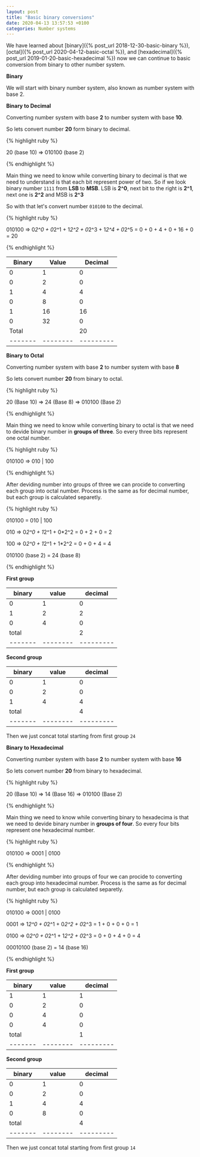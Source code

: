 ```yaml
---
layout: post
title: "Basic binary conversions"
date: 2020-04-13 13:57:53 +0100
categories: Number systems
---
```

We have learned about [binary]({% post_url 2018-12-30-basic-binary %}), [octal]({% post_url 2020-04-12-basic-octal %}), and [hexadecimal]({% post_url 2019-01-20-basic-hexadecimal %}) now we can continue to basic conversion from binary to other number system.

**Binary**

We will start with binary number system, also known as number system with base 2.

**Binary to Decimal**

Converting number system with base **2** to number system with base **10**.

So lets convert number **20** form binary to decimal.

{% highlight ruby %}

20 (base 10) => 010100 (base 2)

{% endhighlight %}

Main thing we need to know while converting binary to decimal is that we need to understand is that each bit represent power of two. So if we look binary number `1111` from **LSB** to **MSB**. LSB is **2^0**, next bit to the right is **2^1**, next one is **2^2** and MSB is **2^3**

So with that let's convert number `010100` to the decimal.

{% highlight ruby %}

010100
=> 0*2^0 + 0*2^1 + 1*2^2 + 0*2^3 + 1*2^4 + 0*2^5
= 0 + 0 + 4 + 0 + 16 + 0
= 20

{% endhighlight %}

| Binary | Value | Decimal |
|-------|--------|---------|
| 0     | 1      | 0       |
| 0     | 2      | 0       |
| 1     | 4      | 4       |
| 0     | 8      | 0       |
| 1     | 16     | 16      |
| 0     | 32     | 0       |
| Total |        | 20      |
|-------|--------|---------|

**Binary to Octal**

Converting number system with base **2** to number system with base **8**

So lets convert number **20** from binary to octal.

{% highlight ruby %}

20 (Base 10) => 24 (Base 8) => 010100 (Base 2)

{% endhighlight %}

Main thing we need to know while converting binary to octal is that we need to devide binary number in **groups of three**. So every three bits represent one octal number.

{% highlight ruby %}

010100 => 010 | 100

{% endhighlight %}

After deviding number into groups of three we can procide to converting each group into octal number. Process is the same as for decimal number, but each group is calculated separetly.

{% highlight ruby %}

010100 = 010 | 100

010
=> 0*2^0 + 1*2^1 + 0*2^2
= 0 + 2 + 0
= 2

100
=> 0*2^0 + 1*2^1 + 1*2^2
= 0 + 0 + 4
= 4

010100 (base 2) = 24 (base 8)

{% endhighlight %}

**First group**

| binary | value | decimal |
|-------|--------|---------|
| 0     | 1      | 0       |
| 1     | 2      | 2       |
| 0     | 4      | 0       |
| total |        | 2       |
|-------|--------|---------|

**Second group**

| binary | value | decimal |
|-------|--------|---------|
| 0     | 1      | 0       |
| 0     | 2      | 0       |
| 1     | 4      | 4       |
| total |        | 4       |
|-------|--------|---------|

Then we just concat total starting from first group `24`

**Binary to Hexadecimal**

Converting number system with base **2** to number system with base **16**

So lets convert number **20** from binary to hexadecimal.

{% highlight ruby %}

20 (Base 10) => 14 (Base 16) => 010100 (Base 2)

{% endhighlight %}

Main thing we need to know while converting binary to hexadecima is that we need to devide binary number in **groups of four**. So every four bits represent one hexadecimal number.

{% highlight ruby %}

010100 => 0001 | 0100

{% endhighlight %}

After deviding number into groups of four we can procide to converting each group into hexadecimal number. Process is the same as for decimal number, but each group is calculated separetly.

{% highlight ruby %}

010100 => 0001 | 0100

0001
=> 1*2^0 + 0*2^1 + 0*2^2 + 0*2^3
= 1 + 0 + 0 + 0
= 1

0100
=> 0*2^0 + 0*2^1 + 1*2^2 + 0*2^3
= 0 + 0 + 4 + 0
= 4

00010100 (base 2) = 14 (base 16)

{% endhighlight %}

**First group**

| binary | value | decimal |
|-------|--------|---------|
| 1     | 1      | 1       |
| 0     | 2      | 0       |
| 0     | 4      | 0       |
| 0     | 4      | 0       |
| total |        | 1       |
|-------|--------|---------|

**Second group**

| binary | value | decimal |
|-------|--------|---------|
| 0     | 1      | 0       |
| 0     | 2      | 0       |
| 1     | 4      | 4       |
| 0     | 8      | 0       |
| total |        | 4       |
|-------|--------|---------|

Then we just concat total starting from first group `14`